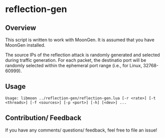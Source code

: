 # reflection-gen

## Overview
This script is written to work with MoonGen. It is assumed that you have MoonGen installed.

The source IPs of the reflection attack is randomly generated and selected during traffic generation. For each packet, the destinatio port will be randomly selected within the ephemeral port range (i.e., for Linux, 32768-60999).

## Usage 
```
Usage: libmoon ../reflection-gen/reflection-gen.lua [-r <rate>] [-t <threads>] [-f <sources>] [-p <port>] [-h] [<dev>] ...
```

## Contribution/ Feedback
If you have any comments/ questions/ feedback, feel free to file an issue!